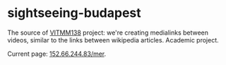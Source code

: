 sightseeing-budapest
====================
The source of [VITMM138](http://medialab.bme.hu/index.php?page=7&subpage=VITMM138) project: we're creating medialinks between videos, similar to the links between wikipedia articles. Academic project.


Current page: [152.66.244.83/mer](http://152.66.244.83/mer).
